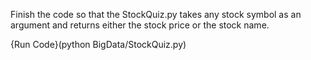 Finish the code so that the StockQuiz.py takes any stock symbol as an argument and returns either the stock price or the stock name.

{Run Code}(python BigData/StockQuiz.py)
